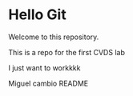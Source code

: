# Hello Git

Welcome to this repository.


This is a repo for the first CVDS lab


I just want to workkkk

Miguel cambio README
